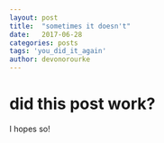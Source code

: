 ```yaml
---
layout: post
title:  "sometimes it doesn't"
date:   2017-06-28
categories: posts
tags: 'you_did_it_again'
author: devonorourke
---
```


# did this post work?
I hopes so!
